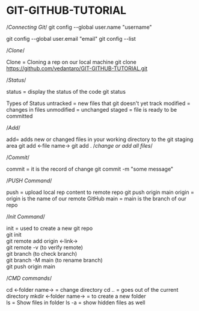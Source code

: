 # GIT-GITHUB-TUTORIAL

/*Connecting Git*/
git config --global user.name "username"

git config --global user.email "email"
git config --list

/*Clone*/

Clone = Cloning a rep on our local machine
git clone https://github.com/vedantaro/GIT-GITHUB-TUTORIAL.git

/*Status*/

status = display the status of the code
git status

Types of Status
untracked = new files that git doesn't yet track
modified = changes in files
unmodified = unchanged
staged = file is ready to be committed

/*Add*/

add= adds new or changed files in your working directory to the git staging area
git add <-file name->
git add . /*change or add all files*/

/*Commit*/

commit = it is the record of change
git commit -m "some message"

/*PUSH Command*/

push = upload local rep content to remote repo
git push origin main
origin = origin is the name of our remote GitHub
main = main is the branch of our repo

/*Init Command*/

init = used to create a new git repo<br>
git init<br>
git remote add origin <-link-><br>
git remote -v (to verify remote)<br>
git branch (to check branch)<br>
git branch -M main (to rename branch)<br>
git push origin main<br>

/*CMD commands*/

cd <-folder name-> = change directory
cd .. = goes out of the current directory 
mkdir <-folder name-> = to create a new folder  
ls = Show files in folder
ls -a = show hidden files  as well


